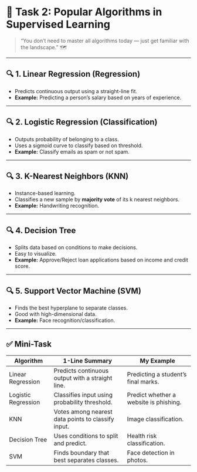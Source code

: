 # 🧠 Task 2: Popular Algorithms in Supervised Learning

> “You don’t need to master all algorithms today — just get familiar with the landscape.” 🗺️

---

## 🔍 1. Linear Regression (Regression)
- Predicts continuous output using a straight-line fit.
- **Example:** Predicting a person’s salary based on years of experience.

---

## 🔍 2. Logistic Regression (Classification)
- Outputs probability of belonging to a class.
- Uses a sigmoid curve to classify based on threshold.
- **Example:** Classify emails as spam or not spam.

---

## 🔍 3. K-Nearest Neighbors (KNN)
- Instance-based learning.
- Classifies a new sample by **majority vote** of its k nearest neighbors.
- **Example:** Handwriting recognition.

---

## 🔍 4. Decision Tree
- Splits data based on conditions to make decisions.
- Easy to visualize.
- **Example:** Approve/Reject loan applications based on income and credit score.

---

## 🔍 5. Support Vector Machine (SVM)
- Finds the best hyperplane to separate classes.
- Good with high-dimensional data.
- **Example:** Face recognition/classification.

---

## ✅ Mini-Task
| Algorithm          | 1-Line Summary                                      | My Example                        |
|-------------------|-----------------------------------------------------|-----------------------------------|
| Linear Regression  | Predicts continuous output with a straight line.   | Predicting a student’s final marks. |
| Logistic Regression| Classifies input using probability threshold.      | Predict whether a website is phishing. |
| KNN                | Votes among nearest data points to classify input. | Image classification.             |
| Decision Tree      | Uses conditions to split and predict.              | Health risk classification.       |
| SVM                | Finds boundary that best separates classes.        | Face detection in photos.         |
